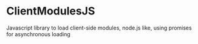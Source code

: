 # ClientModulesJS

Javascript library to load client-side modules, node.js like, using promises for asynchronous loading
